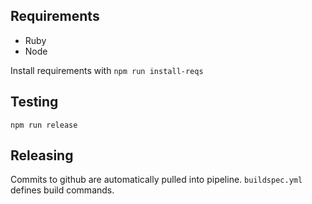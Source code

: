 ## Requirements
- Ruby
- Node

Install requirements with `npm run install-reqs`  

## Testing
`npm run release`

## Releasing
Commits to github are automatically pulled into pipeline. `buildspec.yml` defines build commands.
